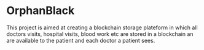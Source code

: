# OrphanBlack
This project is aimed at creating a blockchain storage plateform in which all doctors visits, 
hospital visits, blood work etc are stored in a blockchain an are available to the patient and 
each doctor a patient sees.